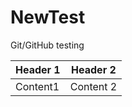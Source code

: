NewTest
=======

Git/GitHub testing

Header 1 | Header 2
-------------|-------------
Content1 | Content 2